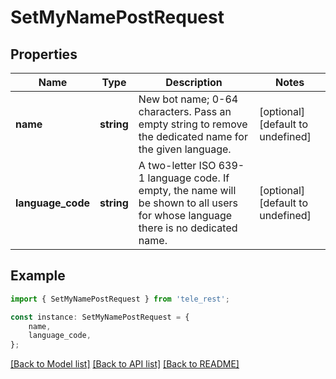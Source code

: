 # SetMyNamePostRequest


## Properties

Name | Type | Description | Notes
------------ | ------------- | ------------- | -------------
**name** | **string** | New bot name; 0-64 characters. Pass an empty string to remove the dedicated name for the given language. | [optional] [default to undefined]
**language_code** | **string** | A two-letter ISO 639-1 language code. If empty, the name will be shown to all users for whose language there is no dedicated name. | [optional] [default to undefined]

## Example

```typescript
import { SetMyNamePostRequest } from 'tele_rest';

const instance: SetMyNamePostRequest = {
    name,
    language_code,
};
```

[[Back to Model list]](../README.md#documentation-for-models) [[Back to API list]](../README.md#documentation-for-api-endpoints) [[Back to README]](../README.md)
